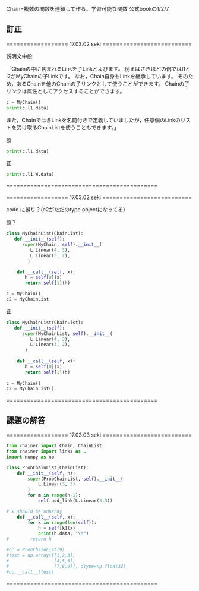 Chain=複数の関数を連鎖して作る、学習可能な関数
公式bookの1/2/7

## 訂正 

================== 17.03.02 seki ==========================

説明文中段

「Chainの中に含まれるLinkを子Linkとよびます。 例えばさきほどの例ではl1とl2がMyChainの子Linkです。 なお，Chain自身もLinkを継承しています。 そのため，あるChainを他のChainの子リンクとして使うことができます。
Chainの子リンクは属性としてアクセスすることができます。

```python
c = MyChain()
print(c.l1.data)
```

また，Chainでは各Linkを名前付きで定義していましたが，任意個のLinkのリストを受け取るChainListを使うこともできます。」

誤

```python 
print(c.l1.data)
```

正

```python
print(c.l1.W.data)
```

============================================


================== 17.03.02 seki ==========================


code に誤り？(c2がただのtype objectになってる）

誤？

```python
class MyChainList(ChainList):
   def __init__(self):
      super(MyChain, self).__init__(
         L.Linear(4, 3),
         L.Linear(3, 2),
        )

    def __call__(self, x):
       h = self[0](x)
       return self[1](h)

c = MyChain()
c2 = MyChainList
```

正

```python
class MyChainList(ChainList):  
   def __init__(self):        
      super(MyChainList, self).__init__(
         L.Linear(4, 3),    
         L.Linear(3, 2),
       )
       
    def __call__(self, x):     
       h = self[0](x)  
       return self[1](h)      
  
c = MyChain()    
c2 = MyChainList()
```

============================================


## 課題の解答

================== 17.03.03 seki ==========================


```python
from chainer import Chain, ChainList
from chainer import links as L
import numpy as np

class ProbChainList(ChainList):
    def __init__(self, n):
        super(ProbChainList, self).__init__(
            L.Linear(3, 3)
        )
        for m in range(n-1):
            self.add_link(L.Linear(3,3))

# x should be ndarray
    def __call__(self, x):
        for k in range(len(self)):
            h = self[k](x)
            print(h.data, "\n")
#        return h

#cc = ProbChainList(9)
#test = np.array([[1,2,3],
#                 [4,5,6],
#                 [7,8,9]], dtype=np.float32)
#cc.__call__(test)
```

============================================

